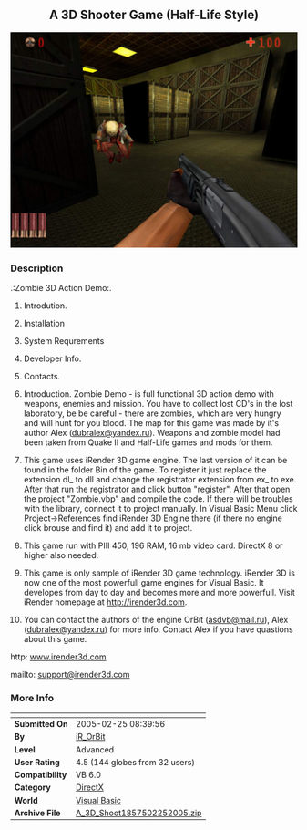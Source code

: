 ﻿<div align="center">

## A 3D Shooter Game \(Half\-Life Style\)

<img src="PIC2005225129234088.jpg">
</div>

### Description

.:Zombie 3D Action Demo:.

1. Introdution.

2. Installation

3. System Requrements

4. Developer Info.

5. Contacts.

1. Introduction. Zombie Demo - is full functional 3D action demo with weapons, enemies and mission. You have to collect lost CD's in the lost laboratory, be be careful - there are zombies, which are very hungry and will hunt for you blood. The map for this game was made by it's author Alex (dubralex@yandex.ru). Weapons and zombie model had been taken from Quake II and Half-Life games and mods for them.

2. This game uses iRender 3D game engine. The last version of it can be found in the folder Bin of the game. To register it just replace the extension dl_ to dll and change the registrator extension from ex_ to exe. After that run the registrator and click button "register". After that open the project "Zombie.vbp" and compile the code. If there will be troubles with the library, connect it to project manually. In Visual Basic Menu click Project->References find iRender 3D Engine there (if there no engine click brouse and find it) and add it to project.

3. This game run with PIII 450, 196 RAM, 16 mb video card. DirectX 8 or higher also needed.

4. This game is only sample of iRender 3D game technology. iRender 3D is now one of the most powerfull game engines for Visual Basic. It developes from day to day and becomes more and more powerfull. Visit iRender homepage at http://irender3d.com.

5. You can contact the authors of the engine OrBit (asdvb@mail.ru), Alex (dubralex@yandex.ru) for more info. Contact Alex if you have quastions about this game.

http: 	www.irender3d.com

mailto:	support@irender3d.com
 
### More Info
 


<span>             |<span>
---                |---
**Submitted On**   |2005-02-25 08:39:56
**By**             |[iR\_OrBit](https://github.com/Planet-Source-Code/PSCIndex/blob/master/ByAuthor/ir-orbit.md)
**Level**          |Advanced
**User Rating**    |4.5 (144 globes from 32 users)
**Compatibility**  |VB 6\.0
**Category**       |[DirectX](https://github.com/Planet-Source-Code/PSCIndex/blob/master/ByCategory/directx__1-44.md)
**World**          |[Visual Basic](https://github.com/Planet-Source-Code/PSCIndex/blob/master/ByWorld/visual-basic.md)
**Archive File**   |[A\_3D\_Shoot1857502252005\.zip](https://github.com/Planet-Source-Code/ir-orbit-a-3d-shooter-game-half-life-style__1-59142/archive/master.zip)








